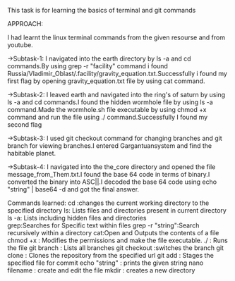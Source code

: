 This task is for learning the basics of terminal and git commands

APPROACH:

I had learnt the linux terminal commands from the given resourse and from youtube. 

->Subtask-1:
I navigated into the earth directory by ls -a and cd commands.By using grep -r "facility" command i found Russia/Vladimir_Oblast/.facility/gravity_equation.txt.Successfully i
found my first flag by opening gravity_equation.txt file by using cat command.

->Subtask-2:
I leaved earth and navigated into the ring's of saturn by using ls -a and cd commands.I found the hidden wormhole file by using ls -a command.Made the wormhole.sh file executable by
using chmod +x command and run the file using ./ command.Successfully I found my second flag

->Subtask-3:
I used git checkout command for changing branches and git branch for viewing branches.I entered Gargantuansystem and find the habitable planet.

->Subtask-4:
I navigated into the the_core directory and opened the file message_from_Them.txt.I found the base 64 code in terms of binary.I converted the binary into ASC||.I decoded the base 64
code using echo "string" | base64 -d and got the final answer.

Commands learned:
cd <directory>:changes the current working directory to the specified directory
ls: Lists files and directories present in current directory
ls -a: Lists including hidden files and directories   
grep:Searches for Specific text within files
grep -r "string":Search recursively within a directory
cat:Open and Outputs the contents of a file
chmod +x : Modifies the permissions and make the file executable.
./ : Runs the file
git branch : Lists all branches
git checkout <branch>:switches the branch
git clone <url>: Clones the repository from the specified url
git add : Stages the specified file for commit
echo "string" : prints the given string
nano filename : create and edit the file
mkdir : creates a new directory

    	
   
   
